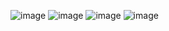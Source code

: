 ![image](https://github.com/user-attachments/assets/52ed8a06-cd41-4cbd-92f9-aaa706eda414)
![image](https://github.com/user-attachments/assets/24bf43c1-33cb-4bfd-960e-665a4da9d55b)
![image](https://github.com/user-attachments/assets/bca89ff0-7f55-424a-9920-7746809040ca)
![image](https://github.com/user-attachments/assets/fb3aa279-7b30-4aac-b8b2-7cdeadada7d4)
